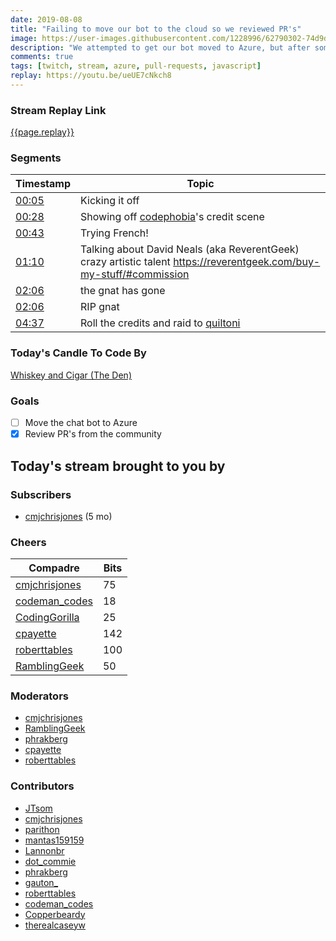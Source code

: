 ```yaml
---
date: 2019-08-08 
title: "Failing to move our bot to the cloud so we reviewed PR's"
image: https://user-images.githubusercontent.com/1228996/62790302-74d9d280-ba90-11e9-94c9-8cca28e33f09.png
description: "We attempted to get our bot moved to Azure, but after some struggles we spent the afternoon reviewing Pull Requests and merging code."
comments: true
tags: [twitch, stream, azure, pull-requests, javascript]
replay: https://youtu.be/ueUE7cNkch8
---
```


### Stream Replay Link

[{{page.replay}}]({{page.replay}})

<!--more-->

### Segments

| Timestamp | Topic
| ---       | ---
| [00:05]({{page.replay}}?t=300)      | Kicking it off            |
| [00:28]({{page.replay}}?t=1683.592) | Showing off [codephobia](https://twitch.tv/codephobia)'s credit scene |
| [00:43]({{page.replay}}?t=2629.709) | Trying French! |
| [01:10]({{page.replay}}?t=4228.447) | Talking about David Neals (aka ReverentGeek) crazy artistic talent https://reverentgeek.com/buy-my-stuff/#commission |
| [02:06]({{page.replay}}?t=7583.364) | the gnat has gone |
| [02:06]({{page.replay}}?t=7589.759) | RIP gnat |
| [04:37]({{page.replay}}?t=16638.718) | Roll the credits and raid to [quiltoni](https://twitch.tv/quiltoni) |

### Today's Candle To Code By

[Whiskey and Cigar (The Den)](https://amzn.to/30ttzO6)

### Goals

- [ ] Move the chat bot to Azure
- [x] Review PR's from the community

## Today's stream brought to you by

### Subscribers

- [cmjchrisjones](https://twitch.tv/cmjchrisjones) (5 mo)

### Cheers

| Compadre            | Bits        |
| ---                 | ---         |
| [cmjchrisjones](https://twitch.tv/cmjchrisjones) | 75 |
| [codeman_codes](https://twitch.tv/codeman_codes) | 18 |
| [CodingGorilla](https://twitch.tv/codinggorilla) | 25 |
| [cpayette](https://twitch.tv/cpayette) | 142 |
| [roberttables](https://twitch.tv/roberttables) | 100 |
| [RamblingGeek](https://twitch.tv/ramblinggeek) | 50 |

### Moderators

- [cmjchrisjones](https://twitch.tv/cmjchrisjones)
- [RamblingGeek](https://twitch.tv/ramblinggeek)
- [phrakberg](https://twitch.tv/phrakberg)
- [cpayette](https://twitch.tv/cpayette)
- [roberttables](https://twitch.tv/roberttables)

### Contributors

- [JTsom](https://twitch.tv/jtsom)
- [cmjchrisjones](https://twitch.tv/cmjchrisjones)
- [parithon](https://twitch.tv/parithon)
- [mantas159159](https://twitch.tv/mantas159159)
- [Lannonbr](https://twitch.tv/lannonbr)
- [dot_commie](https://twitch.tv/dot_commie)
- [phrakberg](https://twitch.tv/phrakberg)
- [gauton_](https://twitch.tv/gauton_)
- [roberttables](https://twitch.tv/roberttables)
- [codeman_codes](https://twitch.tv/codeman_codes)
- [Copperbeardy](https://twitch.tv/copperbeardy)
- [therealcaseyw](https://twitch.tv/therealcaseyw)
